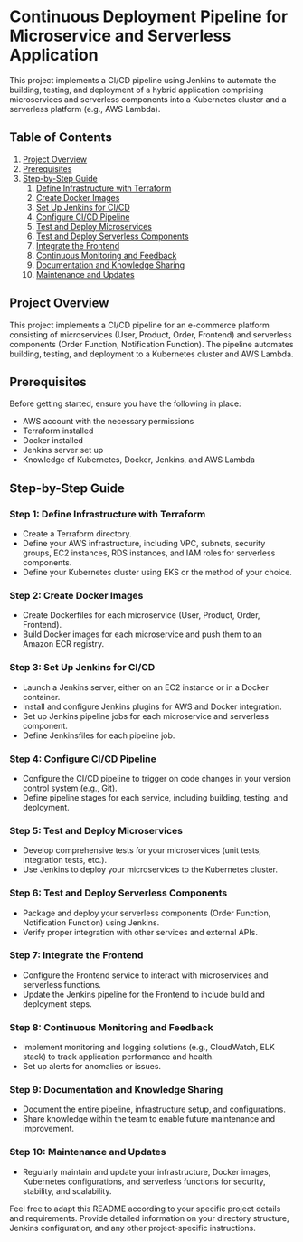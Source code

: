 # Continuous Deployment Pipeline for Microservice and Serverless Application

This project implements a CI/CD pipeline using Jenkins to automate the building, testing, and deployment of a hybrid application comprising microservices and serverless components into a Kubernetes cluster and a serverless platform (e.g., AWS Lambda).

## Table of Contents

1. [Project Overview](#project-overview)
2. [Prerequisites](#prerequisites)
3. [Step-by-Step Guide](#step-by-step-guide)
    1. [Define Infrastructure with Terraform](#step-1-define-infrastructure-with-terraform)
    2. [Create Docker Images](#step-2-create-docker-images)
    3. [Set Up Jenkins for CI/CD](#step-3-set-up-jenkins-for-cicd)
    4. [Configure CI/CD Pipeline](#step-4-configure-cicd-pipeline)
    5. [Test and Deploy Microservices](#step-5-test-and-deploy-microservices)
    6. [Test and Deploy Serverless Components](#step-6-test-and-deploy-serverless-components)
    7. [Integrate the Frontend](#step-7-integrate-the-frontend)
    8. [Continuous Monitoring and Feedback](#step-8-continuous-monitoring-and-feedback)
    9. [Documentation and Knowledge Sharing](#step-9-documentation-and-knowledge-sharing)
    10. [Maintenance and Updates](#step-10-maintenance-and-updates)

## Project Overview

This project implements a CI/CD pipeline for an e-commerce platform consisting of microservices (User, Product, Order, Frontend) and serverless components (Order Function, Notification Function). The pipeline automates building, testing, and deployment to a Kubernetes cluster and AWS Lambda.

## Prerequisites

Before getting started, ensure you have the following in place:

- AWS account with the necessary permissions
- Terraform installed
- Docker installed
- Jenkins server set up
- Knowledge of Kubernetes, Docker, Jenkins, and AWS Lambda

## Step-by-Step Guide

### Step 1: Define Infrastructure with Terraform

- Create a Terraform directory.
- Define your AWS infrastructure, including VPC, subnets, security groups, EC2 instances, RDS instances, and IAM roles for serverless components.
- Define your Kubernetes cluster using EKS or the method of your choice.

### Step 2: Create Docker Images

- Create Dockerfiles for each microservice (User, Product, Order, Frontend).
- Build Docker images for each microservice and push them to an Amazon ECR registry.

### Step 3: Set Up Jenkins for CI/CD

- Launch a Jenkins server, either on an EC2 instance or in a Docker container.
- Install and configure Jenkins plugins for AWS and Docker integration.
- Set up Jenkins pipeline jobs for each microservice and serverless component.
- Define Jenkinsfiles for each pipeline job.

### Step 4: Configure CI/CD Pipeline

- Configure the CI/CD pipeline to trigger on code changes in your version control system (e.g., Git).
- Define pipeline stages for each service, including building, testing, and deployment.

### Step 5: Test and Deploy Microservices

- Develop comprehensive tests for your microservices (unit tests, integration tests, etc.).
- Use Jenkins to deploy your microservices to the Kubernetes cluster.

### Step 6: Test and Deploy Serverless Components

- Package and deploy your serverless components (Order Function, Notification Function) using Jenkins.
- Verify proper integration with other services and external APIs.

### Step 7: Integrate the Frontend

- Configure the Frontend service to interact with microservices and serverless functions.
- Update the Jenkins pipeline for the Frontend to include build and deployment steps.

### Step 8: Continuous Monitoring and Feedback

- Implement monitoring and logging solutions (e.g., CloudWatch, ELK stack) to track application performance and health.
- Set up alerts for anomalies or issues.

### Step 9: Documentation and Knowledge Sharing

- Document the entire pipeline, infrastructure setup, and configurations.
- Share knowledge within the team to enable future maintenance and improvement.

### Step 10: Maintenance and Updates

- Regularly maintain and update your infrastructure, Docker images, Kubernetes configurations, and serverless functions for security, stability, and scalability.

Feel free to adapt this README according to your specific project details and requirements. Provide detailed information on your directory structure, Jenkins configuration, and any other project-specific instructions.

